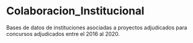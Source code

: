 # Colaboracion_Institucional
Bases de datos de instituciones asociadas a proyectos adjudicados para concursos adjudicados entre el 2016 al 2020.
